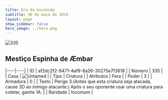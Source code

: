 ```yaml
---
title: Era da Ascensão
subtitle: 30 de maio de 2019
layout: page
show_sidebar: false
hero_image: ../hero.png
---
```


![335](https://cdn.keyforgegame.com/media/card_front/pt/435_335_J5GC7PF4GJ45_pt.png)

## Mestiço Espinha de Æmbar

|----|----|
| ID | af2dc2f2-8471-4af9-8a26-30275e7f3618 |
| Número | 335 |
| Casa | ![Untamed](https://archonarcana.com/images/thumb/b/bd/Untamed.png/22px-Untamed.png "Indomados") |
| Tipo | Criatura |
| Atributos | Fera |
| Poder | 3 |
| Armadura | 0 |
| Texto | Perigo 3.(Antes que esta criatura seja atacada, cause 3D ao inimigo atacante.) Após o seu oponente usar uma criatura para coletar, ganhe 1A. |
| Raridade | Incomum |
